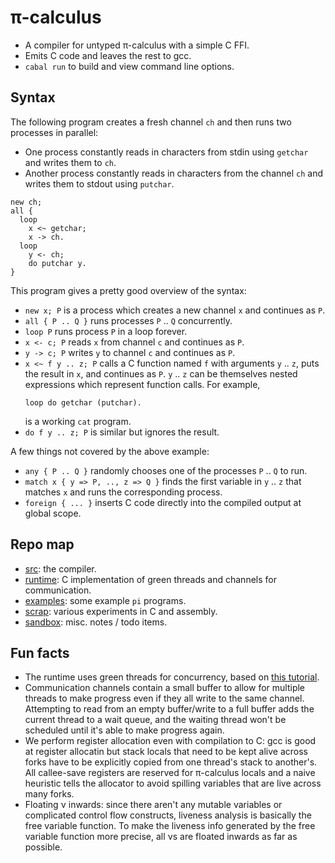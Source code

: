 # π-calculus

- A compiler for untyped π-calculus with a simple C FFI.
- Emits C code and leaves the rest to gcc.
- `cabal run` to build and view command line options.

## Syntax

The following program creates a fresh channel `ch` and then runs two processes in parallel:
- One process constantly reads in characters from stdin using `getchar` and writes them
  to `ch`.
- Another process constantly reads in characters from the channel `ch` and writes them
  to stdout using `putchar`.

```
new ch;
all {
  loop
    x <~ getchar;
    x -> ch.
  loop
    y <- ch;
    do putchar y.
}
```

This program gives a pretty good overview of the syntax:
- `new x; P` is a process which creates a new channel `x` and continues as `P`.
- `all { P .. Q }` runs processes `P` .. `Q` concurrently.
- `loop P` runs process `P` in a loop forever.
- `x <- c; P` reads `x` from channel `c` and continues as `P`.
- `y -> c; P` writes `y` to channel `c` and continues as `P`.
- `x <~ f y .. z; P` calls a C function named `f` with arguments `y` .. `z`, puts the result
    in `x`, and continues as `P`. `y` .. `z` can be themselves nested expressions which represent
    function calls. For example, 
    ```
    loop do getchar (putchar).
    ```
    is a working `cat` program.
- `do f y .. z; P` is similar but ignores the result.

A few things not covered by the above example:
- `any { P .. Q }` randomly chooses one of the processes `P` .. `Q` to run.
- `match x { y => P, .., z => Q }` finds the first variable in `y` .. `z` that
    matches `x` and runs the corresponding process.
- `foreign { ... }` inserts C code directly into the compiled output at global scope.

## Repo map

- [src](https://github.com/johnli0135/pi-calculus/tree/master/src):
    the compiler.
- [runtime](https://github.com/johnli0135/pi-calculus/tree/master/runtime):
    C implementation of green threads and channels for communication.
- [examples](https://github.com/johnli0135/pi-calculus/tree/master/examples):
    some example `pi` programs.
- [scrap](https://github.com/johnli0135/pi-calculus/tree/master/scrap):
    various experiments in C and assembly.
- [sandbox](https://github.com/johnli0135/pi-calculus/blob/master/sandbox):
    misc. notes / todo items.

## Fun facts

- The runtime uses green threads for concurrency, based on
    [this tutorial](https://c9x.me/articles/gthreads/code0.html).
- Communication channels contain a small buffer to allow for 
    multiple threads to make progress even if they all write to the same channel.
    Attempting to read from an empty buffer/write to a full buffer adds the
    current thread to a wait queue, and the waiting thread won't be scheduled until
    it's able to make progress again.
- We perform register allocation even with compilation to C: gcc is good at register allocatin
    but stack locals that need
    to be kept alive across forks have to be explicitly copied from one thread's stack
    to another's. All callee-save registers are reserved for π-calculus locals and
    a naive heuristic tells the allocator to avoid spilling variables that are live
    across many forks.
- Floating ν inwards: since there aren't any mutable variables or complicated
    control flow constructs, liveness analysis is basically the free variable function.
    To make the liveness info generated by the free variable function more precise,
    all νs are floated inwards as far as possible.
